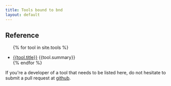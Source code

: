 ```yaml
---
title: Tools bound to bnd
layout: default
---
```


## Reference

<div>
<ul>

{% for tool in site.tools %}<li><a href="{{tool.url}}">{{tool.title}}</a> {{tool.summary}}</li>
{% endfor %}

</ul>
</div>

If you're a developer of a tool that needs to be listed here, do not hesitate to submit a pull request at [github][1].


[1]: https://github.com/bndtools/bnd.manual